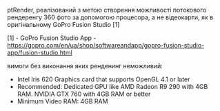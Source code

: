 ptRender, реалізований з метою створення можливості потокового рендеренгу 360 фото за допомогою процесора, а не відеокарти, як в оригінальному GoPro Fusion Studio [1]







[1] - GoPro Fusion Studio App - https://gopro.com/en/ua/shop/softwareandapp/gopro-fusion-studio-app/fusion-studio.html

вимоги без виконання яких ренденинг неможливий:

- Intel Iris 620 Graphics card that supports OpenGL 4.1 or later 
- Recommended: Dedicated GPU like AMD Radeon R9 290 with 4GB RAM. NVIDIA GTX 760 with 4GB RAM or better 
- Minimum Video RAM: 4GB RAM
